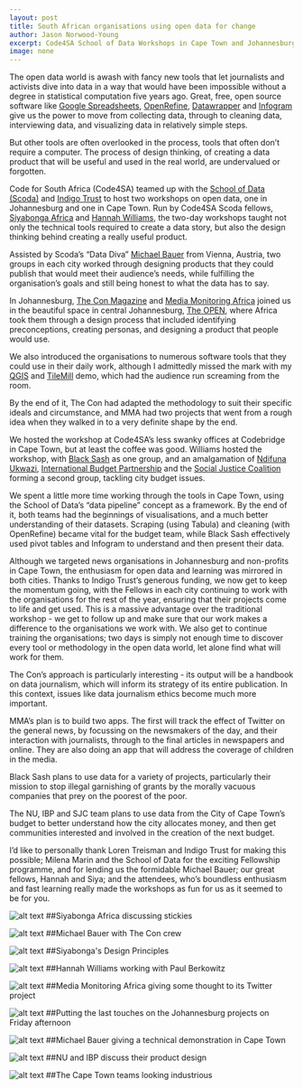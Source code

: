```yaml
---
layout: post
title: South African organisations using open data for change
author: Jason Norwood-Young
excerpt: Code4SA School of Data Workshops in Cape Town and Johannesburg set four organisations on the path of open data
image: none
---
```


The open data world is awash with fancy new tools that let journalists and activists dive into data in a way that would have been impossible without a degree in statistical computation five years ago. Great, free, open source software like [Google Spreadsheets](https://docs.google.com/spreadsheet/), [OpenRefine](http://openrefine.org/), [Datawrapper](http://datawrapper.de) and [Infogram](http://infogr.am) give us the power to move from collecting data, through to cleaning data, interviewing data, and visualizing data in relatively simple steps.

But other tools are often overlooked in the process, tools that often don’t require a computer. The process of design thinking, of creating a data product that will be useful and used in the real world, are undervalued or forgotten.

Code for South Africa (Code4SA) teamed up with the [School of Data (Scoda)](http://schoolofdata.org/) and [Indigo Trust](http://indigotrust.org.uk/) to host two workshops on open data, one in Johannesburg and one in Cape Town. Run by Code4SA Scoda fellows, [Siyabonga Africa](https://twitter.com/siyafrica) and [Hannah Williams](https://twitter.com/LittleMsNimbus), the two-day workshops taught not only the technical tools required to create a data story, but also the design thinking behind creating a really useful product.

Assisted by Scoda’s “Data Diva” [Michael Bauer](https://twitter.com/mihi_tr) from Vienna, Austria, two groups in each city worked through designing products that they could publish that would meet their audience’s needs, while fulfilling the organisation’s goals and still being honest to what the data has to say.

In Johannesburg, [The Con Magazine](http://www.theconmag.co.za/) and [Media Monitoring Africa](http://www.mediamonitoringafrica.org/) joined us in the beautiful space in central Johannesburg, [The OPEN](http://openworkspaces.co.za/), where Africa took them through a design process that included identifying preconceptions, creating personas, and designing a product that people would use. 

We also introduced the organisations to numerous software tools that they could use in their daily work, although I admittedly missed the mark with my [QGIS](http://www.qgis.org/en/site/) and [TileMill](https://www.mapbox.com/tilemill/) demo, which had the audience run screaming from the room. 

By the end of it, The Con had adapted the methodology to suit their specific ideals and circumstance, and MMA had two projects that went from a rough idea when they walked in to a very definite shape by the end.

We hosted the workshop at Code4SA’s less swanky offices at Codebridge in Cape Town, but at least the coffee was good. Williams hosted the workshop, with [Black Sash](http://www.blacksash.org.za/) as one group, and an amalgamation of [Ndifuna Ukwazi](http://nu.org.za), [International Budget Partnership](http://internationalbudget.org/) and the [Social Justice Coalition](http://www.sjc.org.za/) forming a second group, tackling city budget issues. 

We spent a little more time working through the tools in Cape Town, using the School of Data’s “data pipeline” concept as a framework. By the end of it, both teams had the beginnings of visualisations, and a much better understanding of their datasets. Scraping (using Tabula) and cleaning (with OpenRefine) became vital for the budget team, while Black Sash effectively used pivot tables and Infogram to understand and then present their data.

Although we targeted news organisations in Johannesburg and non-profits in Cape Town, the enthusiasm for open data and learning was mirrored in both cities. Thanks to Indigo Trust’s generous funding, we now get to keep the momentum going, with the Fellows in each city continuing to work with the organisations for the rest of the year, ensuring that their projects come to life and get used. This is a massive advantage over the traditional workshop - we get to follow up and make sure that our work makes a difference to the organisations we work with. We also get to continue training the organisations; two days is simply not enough time to discover every tool or methodology in the open data world, let alone find what will work for them.

The Con’s approach is particularly interesting - its output will be a handbook on data journalism, which will inform its strategy of its entire publication. In this context, issues like data journalism ethics become much more important.

MMA’s plan is to build two apps. The first will track the effect of Twitter on the general news, by focussing on the newsmakers of the day, and their interaction with journalists, through to the final articles in newspapers and online. They are also doing an app that will address the coverage of children in the media.

Black Sash plans to use data for a variety of projects, particularly their mission to stop illegal garnishing of grants by the morally vacuous companies that prey on the poorest of the poor. 

The NU, IBP and SJC team plans to use data from the City of Cape Town’s budget to better understand how the city allocates money, and then get communities interested and involved in the creation of the next budget.

I’d like to personally thank Loren Treisman and Indigo Trust for making this possible; Milena Marin and the School of Data for the exciting Fellowship programme, and for lending us the formidable Michael Bauer; our great fellows, Hannah and Siya; and the attendees, who’s boundless enthusiasm and fast learning really made the workshops as fun for us as it seemed to be for you.

![alt text](/img/scoda-workshops-2014/siya-jhb.jpg "Johannesburg")
##Siyabonga Africa discussing stickies

![alt text](/img/scoda-workshops-2014/group1-jhb.jpg "Johannesburg")
##Michael Bauer with The Con crew

![alt text](/img/scoda-workshops-2014/siya2-jhb.jpg "Johannesburg")
##Siyabonga's Design Principles

![alt text](/img/scoda-workshops-2014/group2-jhb.jpg "Johannesburg")
##Hannah Williams working with Paul Berkowitz

![alt text](/img/scoda-workshops-2014/group3-jhb.jpg "Johannesburg")
##Media Monitoring Africa giving some thought to its Twitter project

![alt text](/img/scoda-workshops-2014/group6-jhb.jpg "Johannesburg")
##Putting the last touches on the Johannesburg projects on Friday afternoon

![alt text](/img/scoda-workshops-2014/group1-ct.jpg "Cape Town")
##Michael Bauer giving a technical demonstration in Cape Town

![alt text](/img/scoda-workshops-2014/group2-ct.jpg "Cape Town")
##NU and IBP discuss their product design

![alt text](/img/scoda-workshops-2014/group3-ct.jpg "Cape Town")
##The Cape Town teams looking industrious
